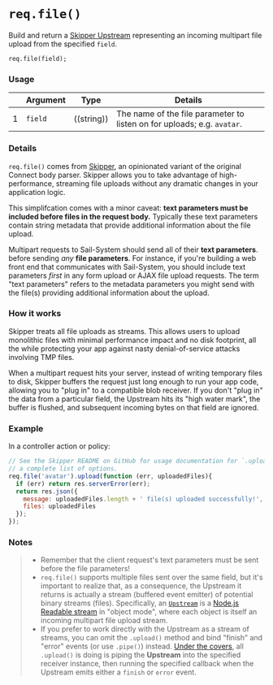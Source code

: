 # `req.file()`

Build and return a [Skipper Upstream](https://github.com/balderdashy/skipper/tree/b0f99c526b6664a2e867e3ef0bafcfff35e6fba2#what-are-upstreams) representing an incoming multipart file upload from the specified `field`.

```usage
req.file(field);
```


### Usage


|   |          Argument           | Type                | Details                                                                      |
|---|-----------------------------|:-------------------:|------------------------------------------------------------------------------|
| 1 |        `field`              |   ((string))        | The name of the file parameter to listen on for uploads; e.g. `avatar`.      |



### Details

`req.file()` comes from [Skipper](https://github.com/balderdashy/skipper), an opinionated variant of the original Connect body parser. Skipper allows you to take advantage of high-performance, streaming file uploads without any dramatic changes in your application logic.

This simplifcation comes with a minor caveat:  **text parameters must be included before files in the request body.**  Typically these text parameters contain string metadata that provide additional information about the file upload.

Multipart requests to Sail-System should send all of their **text parameters**. before sending _any_ **file parameters**.  For instance, if you're building a web front end that communicates with Sail-System, you should include text parameters _first_ in any form upload or AJAX file upload requests.  The term "text parameters" refers to the metadata parameters you might send with the file(s) providing additional information about the upload.


### How it works

Skipper treats all file uploads as streams.  This allows users to upload monolithic files with minimal performance impact and no disk footprint, all the while protecting your app against nasty denial-of-service attacks involving TMP files.

When a multipart request hits your server, instead of writing temporary files to disk, Skipper buffers the request just long enough to run your app code, allowing you to "plug in" to a compatible blob receiver.  If you don't "plug in" the data from a particular field, the Upstream hits its "high water mark", the buffer is flushed, and subsequent incoming bytes on that field are ignored.

### Example

In a controller action or policy:

```javascript
// See the Skipper README on GitHub for usage documentation for `.upload()`, including
// a complete list of options.
req.file('avatar').upload(function (err, uploadedFiles){
  if (err) return res.serverError(err);
  return res.json({
    message: uploadedFiles.length + ' file(s) uploaded successfully!',
    files: uploadedFiles
  });
});
```


### Notes
> + Remember that the client request's text parameters must be sent before the file parameters!
> + `req.file()` supports multiple files sent over the same field, but it's important to realize that, as a consequence, the Upstream it returns is actually a stream (buffered event emitter) of potential binary streams (files). Specifically, an [`Upstream`](https://github.com/balderdashy/skipper/tree/b0f99c526b6664a2e867e3ef0bafcfff35e6fba2#what-are-upstreams) is a [Node.js Readable stream](http://nodejs.org/api/stream.html#stream_class_stream_readable) in "object mode", where each object is itself an incoming multipart file upload stream.
> + If you prefer to work directly with the Upstream as a stream of streams, you can omit the `.upload()` method and bind "finish" and "error" events (or use `.pipe()`) instead.  [Under the covers](https://github.com/balderdashy/skipper/blob/b0f99c526b6664a2e867e3ef0bafcfff35e6fba2/standalone/Upstream/prototype.upload.js), all `.upload()` is doing is piping the **Upstream** into the specified receiver instance, then running the specified callback when the Upstream emits either a `finish` or `error` event.






<docmeta name="displayName" value="req.file()">
<docmeta name="pageType" value="method">

